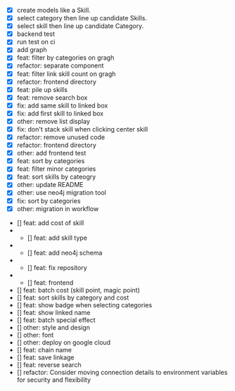 - [x] create models like a Skill.
- [x] select category then line up candidate Skills.
- [x] select skill then line up candidate Category.
- [x] backend test
- [x] run test on ci
- [x] add graph
- [x] feat: filter by categories on gragh
- [x] refactor: separate component
- [x] feat: filter link skill count on gragh
- [x] refactor: frontend directory
- [x] feat: pile up skills
- [x] feat: remove search box
- [x] fix: add same skill to linked box
- [x] fix: add first skill to linked box
- [x] other: remove list display
- [x] fix: don't stack skill when clicking center skill
- [x] refactor: remove unused code
- [x] refactor: frontend directory
- [x] other: add frontend test
- [x] feat: sort by categories
- [x] feat: filter minor categories
- [x] feat: sort skills by cateogry
- [x] other: update README
- [x] other: use neo4j migration tool
- [x] fix: sort by categories
- [x] other: migration in workflow
- [] feat: add cost of skill
- - [] feat: add skill type
- - [] feat: add neo4j schema
- - [] feat: fix repository
- - [] feat: frontend
- [] feat: batch cost (skill point, magic point)
- [] feat: sort skills by category and cost
- [] feat: show badge when selecting categories
- [] feat: show linked name
- [] feat: batch special effect
- [] other: style and design
- [] other: font
- [] other: deploy on google cloud
- [] feat: chain name
- [] feat: save linkage
- [] feat: reverse search
- [] refactor: Consider moving connection details to environment variables for security and flexibility